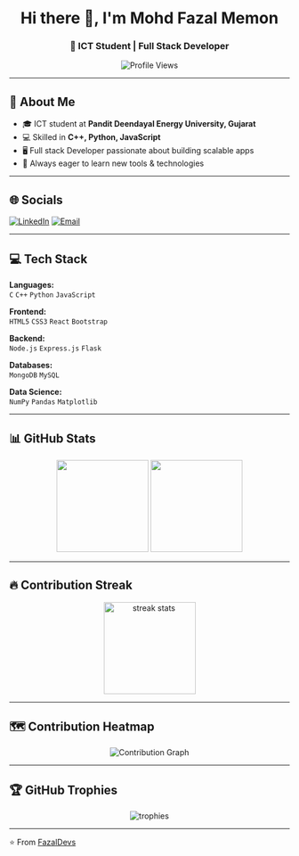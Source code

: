 <h1 align="center">Hi there 👋, I'm Mohd Fazal Memon</h1>
<h3 align="center">🚀 ICT Student | Full Stack Developer</h3>

<p align="center">
  <img src="https://komarev.com/ghpvc/?username=FazalDevs&label=Profile%20Views&color=blueviolet&style=flat" alt="Profile Views"/>
</p>

---

## 💫 About Me
- 🎓 ICT student at **Pandit Deendayal Energy University, Gujarat**
- 💻 Skilled in **C++, Python, JavaScript**
- 🖥 Full stack Developer passionate about building scalable apps
- 🎯 Always eager to learn new tools & technologies

---

## 🌐 Socials
[![LinkedIn](https://img.shields.io/badge/LinkedIn-blue?style=flat&logo=linkedin)](https://linkedin.com/in/fazal-memon)
[![Email](https://img.shields.io/badge/Email-D14836?style=flat&logo=gmail&logoColor=white)](mailto:mohdfazalrm786@example.com)

---

## 💻 Tech Stack
**Languages:**  
`C` `C++` `Python` `JavaScript`  

**Frontend:**  
`HTML5` `CSS3` `React` `Bootstrap`  

**Backend:**  
`Node.js` `Express.js` `Flask`  

**Databases:**  
`MongoDB` `MySQL`  

**Data Science:**  
`NumPy` `Pandas` `Matplotlib`  

---

## 📊 GitHub Stats
<p align="center">
  <img src="https://github-readme-stats.vercel.app/api?username=FazalDevs&show_icons=true&theme=radical" height="165"/>
  <img src="https://github-readme-stats.vercel.app/api/top-langs/?username=FazalDevs&layout=compact&theme=radical" height="165"/>
</p>

---

## 🔥 Contribution Streak
<p align="center">
  <img src="https://streak-stats.demolab.com/?user=FazalDevs&theme=radical" alt="streak stats" height="165"/>
</p>

---

## 🗺 Contribution Heatmap
<p align="center">
  <img src="https://github-readme-activity-graph.vercel.app/graph?username=FazalDevs&theme=react-dark&hide_border=true&area=true" alt="Contribution Graph"/>
</p>

---

## 🏆 GitHub Trophies
<p align="center">
  <img src="https://github-profile-trophy.vercel.app/?username=FazalDevs&theme=dracula&no-frame=true&margin-w=15&row=1" alt="trophies"/>
</p>

---

⭐️ From [FazalDevs](https://github.com/FazalDevs)
